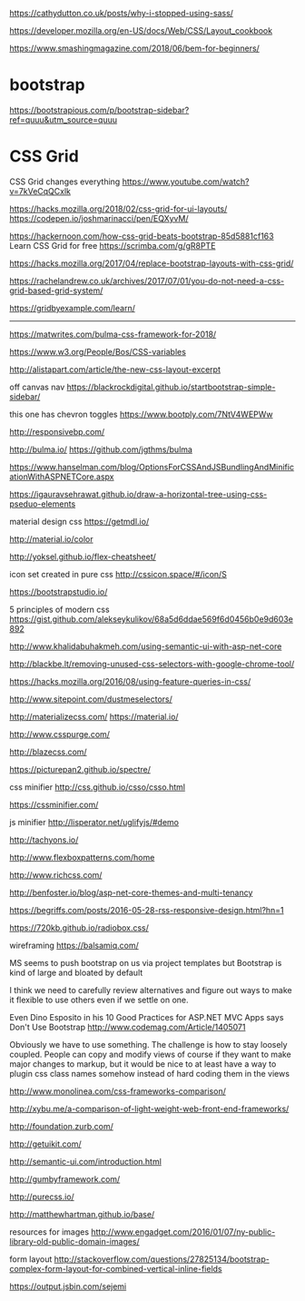 


https://cathydutton.co.uk/posts/why-i-stopped-using-sass/


https://developer.mozilla.org/en-US/docs/Web/CSS/Layout_cookbook

https://www.smashingmagazine.com/2018/06/bem-for-beginners/


# bootstrap 

https://bootstrapious.com/p/bootstrap-sidebar?ref=quuu&utm_source=quuu


# CSS Grid

CSS Grid changes everything
https://www.youtube.com/watch?v=7kVeCqQCxlk

https://hacks.mozilla.org/2018/02/css-grid-for-ui-layouts/
https://codepen.io/joshmarinacci/pen/EQXyvM/

https://hackernoon.com/how-css-grid-beats-bootstrap-85d5881cf163
Learn CSS Grid for free
https://scrimba.com/g/gR8PTE

https://hacks.mozilla.org/2017/04/replace-bootstrap-layouts-with-css-grid/

https://rachelandrew.co.uk/archives/2017/07/01/you-do-not-need-a-css-grid-based-grid-system/

https://gridbyexample.com/learn/


-----------------------------------------------


https://matwrites.com/bulma-css-framework-for-2018/


https://www.w3.org/People/Bos/CSS-variables

http://alistapart.com/article/the-new-css-layout-excerpt

off canvas nav
https://blackrockdigital.github.io/startbootstrap-simple-sidebar/

this one has chevron toggles
https://www.bootply.com/7NtV4WEPWw

http://responsivebp.com/

http://bulma.io/
https://github.com/jgthms/bulma

https://www.hanselman.com/blog/OptionsForCSSAndJSBundlingAndMinificationWithASPNETCore.aspx

https://igauravsehrawat.github.io/draw-a-horizontal-tree-using-css-pseduo-elements

material design css
https://getmdl.io/

http://material.io/color

http://yoksel.github.io/flex-cheatsheet/

icon set created in pure css
http://cssicon.space/#/icon/S

https://bootstrapstudio.io/

5 principles of modern css
https://gist.github.com/alekseykulikov/68a5d6ddae569f6d0456b0e9d603e892

http://www.khalidabuhakmeh.com/using-semantic-ui-with-asp-net-core

http://blackbe.lt/removing-unused-css-selectors-with-google-chrome-tool/

https://hacks.mozilla.org/2016/08/using-feature-queries-in-css/

http://www.sitepoint.com/dustmeselectors/

http://materializecss.com/
https://material.io/

http://www.csspurge.com/

http://blazecss.com/

https://picturepan2.github.io/spectre/

css minifier
http://css.github.io/csso/csso.html

https://cssminifier.com/

js minifier
http://lisperator.net/uglifyjs/#demo

http://tachyons.io/

http://www.flexboxpatterns.com/home

http://www.richcss.com/

http://benfoster.io/blog/asp-net-core-themes-and-multi-tenancy

https://begriffs.com/posts/2016-05-28-rss-responsive-design.html?hn=1

https://720kb.github.io/radiobox.css/

wireframing
https://balsamiq.com/



MS seems to push bootstrap on us via project templates but Bootstrap is kind of large and bloated by default

I think we need to carefully review alternatives and figure out ways to make it flexible to use others even if we settle on one.

Even Dino Esposito in his 10 Good Practices for ASP.NET MVC Apps says Don't Use Bootstrap
http://www.codemag.com/Article/1405071

Obviously we have to use something. The challenge is how to stay loosely coupled.
People can copy and modify views of course if they want to make major changes to markup, but it would be nice to at least have a way to plugin css class names somehow instead of hard coding them in the views

http://www.monolinea.com/css-frameworks-comparison/

http://xybu.me/a-comparison-of-light-weight-web-front-end-frameworks/

http://foundation.zurb.com/

http://getuikit.com/

http://semantic-ui.com/introduction.html

http://gumbyframework.com/

http://purecss.io/

http://matthewhartman.github.io/base/

resources for images
http://www.engadget.com/2016/01/07/ny-public-library-old-public-domain-images/

form layout
http://stackoverflow.com/questions/27825134/bootstrap-complex-form-layout-for-combined-vertical-inline-fields

https://output.jsbin.com/sejemi



